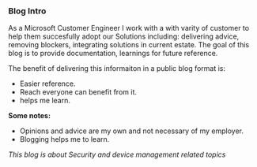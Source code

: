### Blog Intro

As a Microsoft Customer Engineer I work with a with varity of customer to help them succesfully adopt our Solutions including: delivering advice, removing blockers, integrating solutions in current estate.
The goal of this blog is to provide documentation, learnings for future reference. 

The benefit of delivering this informaiton in a public blog format is: 
+ Easier reference.
+ Reach everyone can benefit from it.
+ helps me learn.

**Some notes:**
+ Opinions and advice are my own and not necessary of my employer.
+ Blogging helps me to learn. 

_This blog is about Security and device management related topics_



